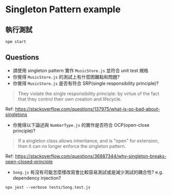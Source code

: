 # Singleton Pattern example

## 執行測試

```
npm start
```

## Questions
* 請使用 singleton pattern 實作 `MusicStore.js` 並符合 unit test 規格
* 你覺得 `MusicStore.js` 的測試上有什麼困難點和問題?
* 你覺得 `MusicStore.js` 是否有符合 SRP(single responsibility principle)?<br/>
> They violate the single responsibility principle: by virtue of the fact that they control their own creation and lifecycle.

Ref: https://stackoverflow.com/questions/137975/what-is-so-bad-about-singletons

* 你覺得以下論述與 `NumberType.js` 的實作是否符合 OCP(open-close principle)?<br/>
> If a singleton class allows inheritance, and is "open" for extension, then it can no longer enforce the singleton pattern.

Ref: https://stackoverflow.com/questions/36887344/why-singleton-breaks-open-closed-principle

* `Song.js` 有沒有可能怎麼樣改寫會比較容易測試或是減少測試的耦合性? e.g. dependency injection?

```
npx jest --verbose tests/Song.test.js
```